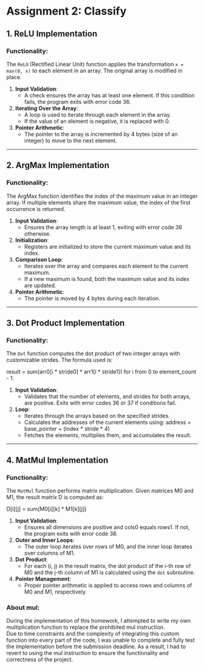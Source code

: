 # Assignment 2: Classify

## 1. ReLU Implementation

### Functionality:
The `ReLU` (Rectified Linear Unit) function applies the transformation `x = max(0, x)` to each element in an array. The original array is modified in place.

1. **Input Validation**:
   - A check ensures the array has at least one element. If this condition fails, the program exits with error code 36.
2. **Iterating Over the Array**:
   - A loop is used to iterate through each element in the array.
   - If the value of an element is negative, it is replaced with 0.
3. **Pointer Arithmetic**:
   - The pointer to the array is incremented by 4 bytes (size of an integer) to move to the next element.

---

## 2. ArgMax Implementation

### Functionality:
The ArgMax function identifies the index of the maximum value in an integer array. If multiple elements share the maximum value, the index of the first occurrence is returned.

1. **Input Validation**:
   - Ensures the array length is at least 1, exiting with error code 36 otherwise.
2. **Initialization**:
   - Registers are initialized to store the current maximum value and its index.
3. **Comparison Loop**:
   - Iterates over the array and compares each element to the current maximum.
   - If a new maximum is found, both the maximum value and its index are updated.
4. **Pointer Arithmetic**:
   - The pointer is moved by 4 bytes during each iteration.

---

## 3. Dot Product Implementation

### Functionality:
The `Dot` function computes the dot product of two integer arrays with customizable strides. The formula used is:

result = sum(arr0[i * stride0] * arr1[i * stride1]) for i from 0 to element_count - 1.


1. **Input Validation**:
   - Validates that the number of elements, and strides for both arrays, are positive. Exits with error codes 36 or 37 if conditions fail.
2. **Loop**:
   - Iterates through the arrays based on the specified strides.
   - Calculates the addresses of the current elements using:
     address = base_pointer + (index * stride * 4)
   - Fetches the elements, multiplies them, and accumulates the result.

---

## 4. MatMul Implementation

### Functionality:
The `MatMul` function performs matrix multiplication. Given matrices M0 and M1, the result matrix D is computed as:

D[i][j] = sum(M0[i][k] * M1[k][j]) 

1. **Input Validation**:
   - Ensures all dimensions are positive and cols0 equals rows1. If not, the program exits with error code 38.
2. **Outer and Inner Loops**:
   - The outer loop iterates over rows of M0, and the inner loop iterates over columns of M1.
3. **Dot Product**:
   - For each (i, j) in the result matrix, the dot product of the i-th row of M0 and the j-th column of M1 is calculated using the `dot` subroutine.
4. **Pointer Management**:
   - Proper pointer arithmetic is applied to access rows and columns of M0 and M1, respectively.


### About mul:
During the implementation of this homework, I attempted to write my own multiplication function to replace the prohibited mul instruction.  
Due to time constraints and the complexity of integrating this custom function into every part of the code, I was unable to complete and fully test the implementation before the submission deadline. As a result, I had to revert to using the mul instruction to ensure the functionality and correctness of the project.
